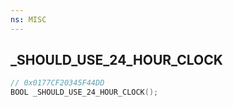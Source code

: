 ```yaml
---
ns: MISC
---
```

## _SHOULD_USE_24_HOUR_CLOCK

```c
// 0x0177CF20345F44DD
BOOL _SHOULD_USE_24_HOUR_CLOCK();
```


